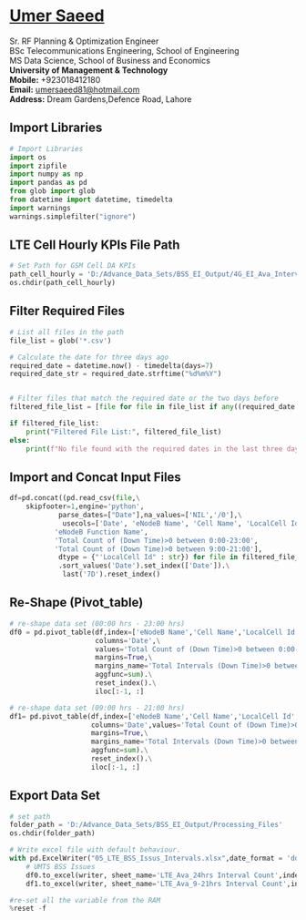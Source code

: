 #  [Umer Saeed](https://www.linkedin.com/in/engumersaeed/)
Sr. RF Planning & Optimization Engineer<br>
BSc Telecommunications Engineering, School of Engineering<br>
MS Data Science, School of Business and Economics<br>
**University of Management & Technology**<br>
**Mobile:**     +923018412180<br>
**Email:**  umersaeed81@hotmail.com<br>
**Address:** Dream Gardens,Defence Road, Lahore<br>

## Import Libraries


```python
# Import Libraries
import os
import zipfile
import numpy as np
import pandas as pd
from glob import glob
from datetime import datetime, timedelta
import warnings
warnings.simplefilter("ignore")
```

## LTE Cell Hourly KPIs File Path


```python
# Set Path for GSM Cell DA KPIs
path_cell_hourly = 'D:/Advance_Data_Sets/BSS_EI_Output/4G_EI_Ava_Intervals'
os.chdir(path_cell_hourly)
```

## Filter Required Files


```python
# List all files in the path
file_list = glob('*.csv')

# Calculate the date for three days ago
required_date = datetime.now() - timedelta(days=7)
required_date_str = required_date.strftime("%d%m%Y")


# Filter files that match the required date or the two days before
filtered_file_list = [file for file in file_list if any((required_date + timedelta(days=i)).strftime("%d%m%Y") in file for i in range(7))]

if filtered_file_list:
    print("Filtered File List:", filtered_file_list)
else:
    print(f"No file found with the required dates in the last three days.")
```


    

## Import and Concat Input Files


```python
df=pd.concat((pd.read_csv(file,\
    skipfooter=1,engine='python',
            parse_dates=["Date"],na_values=['NIL','/0'],\
             usecols=['Date', 'eNodeB Name', 'Cell Name', 'LocalCell Id',
           'eNodeB Function Name',
           'Total Count of (Down Time)>0 between 0:00-23:00',
           'Total Count of (Down Time)>0 between 9:00-21:00'],
            dtype = {"'LocalCell Id" : str}) for file in filtered_file_list))\
            .sort_values('Date').set_index(['Date']).\
             last('7D').reset_index()
```

## Re-Shape (Pivot_table)


```python
# re-shape data set (00:00 hrs - 23:00 hrs)
df0 = pd.pivot_table(df,index=['eNodeB Name','Cell Name','LocalCell Id','eNodeB Function Name'],\
                     columns='Date',\
                     values='Total Count of (Down Time)>0 between 0:00-23:00',\
                     margins=True,\
                     margins_name='Total Intervals (Down Time)>0 between 0:00-23:00',\
                     aggfunc=sum).\
                     reset_index().\
                     iloc[:-1, :]
```


```python
# re-shape data set (09:00 hrs - 21:00 hrs)
df1= pd.pivot_table(df,index=['eNodeB Name','Cell Name','LocalCell Id','eNodeB Function Name'],\
                    columns='Date',values='Total Count of (Down Time)>0 between 9:00-21:00',\
                    margins=True,\
                    margins_name='Total Intervals (Down Time)>0 between 9:00-21:00',
                    aggfunc=sum).\
                    reset_index().\
                    iloc[:-1, :]
```

## Export Data Set


```python
# set path
folder_path = 'D:/Advance_Data_Sets/BSS_EI_Output/Processing_Files'
os.chdir(folder_path)

# Write excel file with default behaviour.
with pd.ExcelWriter("05_LTE_BSS_Issus_Intervals.xlsx",date_format = 'dd-mm-yyyy',datetime_format='dd-mm-yyyy') as writer:
    # UMTS BSS Issues
    df0.to_excel(writer, sheet_name='LTE_Ava_24hrs Interval Count',index=False)
    df1.to_excel(writer, sheet_name='LTE_Ava_9-21hrs Interval Count',index=False)
```


```python
#re-set all the variable from the RAM
%reset -f
```



